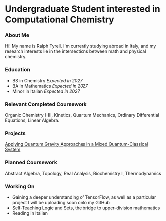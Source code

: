 # Undergraduate Student interested in Computational Chemistry

### About Me
Hi! My name is Ralph Tyrell.  I'm currently studying abroad in Italy, and my research interests lie in the intersections between math and physical chemistry.

### Education
- BS in Chemistry _Expected in 2027_
- BA in Mathematics _Expected in 2027_
- Minor in Italian _Expected in 2027_

### Relevant Completed Coursework
Organic Chemistry I-III, Kinetics, Quantum Mechanics, Ordinary Differential Equations, Linear Algebra.

### Projects
[Applying Quantum Gravity Approaches in a Mixed Quantum-Classical System](https://github.com/ralph-tyrell/healed-sc-sim)

### Planned Coursework
Abstract Algebra, Topology, Real Analysis, Biochemistry I, Thermodynamics

### Working On
 
 - Gaining a deeper understanding of TensorFlow, as well as a particular project I will be uploading soon onto my GitHub
 - Self-Teaching Logic and Sets, the bridge to upper-division mathematics
 - Reading in Italian
